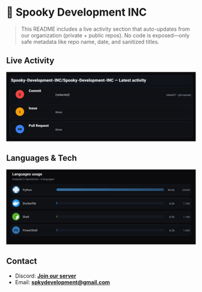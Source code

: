 # 👻 Spooky Development INC

> This README includes a live activity section that auto-updates from our organization (private + public repos). No code is exposed—only safe metadata like repo name, date, and sanitized titles.

## Live Activity
![Repo Snapshot](./assets/repo-snapshot.svg?v=360d786ffe)

## Languages & Tech
![Languages Usage](./assets/languages.svg?v=4ebbdf74f4)

## Contact
- Discord: **[Join our server](https://discord.gg/XYspZgEEJb)**
- Email: **spkydevelopment@gmail.com**
